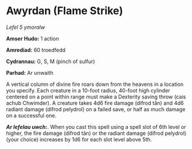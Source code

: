 # Awyrdan (Flame Strike)

*Lefel 5 ymoralw*

**Amser Hudo:** 1 action

**Amrediad:** 60 troedfedd

**Cydrannau:** G, S, M (pinch of sulfur)

**Parhad:** Ar unwaith

A vertical column of divine fire roars down from the heavens in a location you specify. Each creature in a 10-foot radius, 40-foot high cylinder centered on a point within range must make a Dexterity saving throw (cais achub Chwimder). A creature takes 4d6 fire damage (difrod tân) and 4d6 radiant damage (difrod pelydrol) on a failed save, or half as much damage on a successful one.

***Ar lefelau uwch:***. When you cast this spell using a spell slot of 6th level or higher, the fire damage (difrod tân) or the radiant damage (difrod pelydrol) (your choice) increases by 1d6 for each slot level above 5th.
